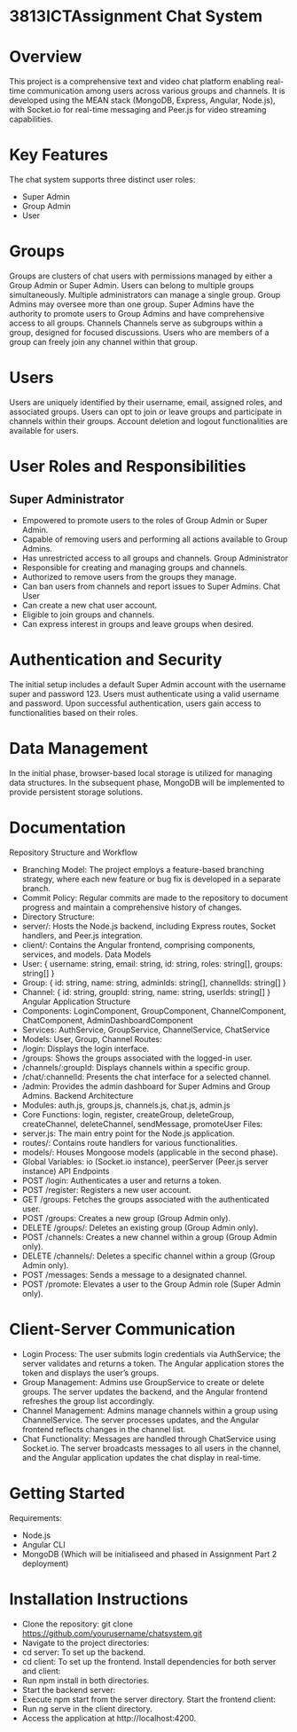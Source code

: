 # 3813ICTAssignment Chat System
# Overview

This project is a comprehensive text and video chat platform enabling real-time communication among users across various groups and channels. It is developed using the MEAN stack (MongoDB, Express, Angular, Node.js), with Socket.io for real-time messaging and Peer.js for video streaming capabilities.

# Key Features
The chat system supports three distinct user roles:
- Super Admin
- Group Admin
- User

# Groups
Groups are clusters of chat users with permissions managed by either a Group Admin or Super Admin.
Users can belong to multiple groups simultaneously.
Multiple administrators can manage a single group.
Group Admins may oversee more than one group.
Super Admins have the authority to promote users to Group Admins and have comprehensive access to all groups.
Channels
Channels serve as subgroups within a group, designed for focused discussions.
Users who are members of a group can freely join any channel within that group.
# Users
Users are uniquely identified by their username, email, assigned roles, and associated groups.
Users can opt to join or leave groups and participate in channels within their groups.
Account deletion and logout functionalities are available for users.
# User Roles and Responsibilities
## Super Administrator
- Empowered to promote users to the roles of Group Admin or Super Admin.
- Capable of removing users and performing all actions available to Group Admins.
- Has unrestricted access to all groups and channels.
Group Administrator
- Responsible for creating and managing groups and channels.
- Authorized to remove users from the groups they manage.
- Can ban users from channels and report issues to Super Admins.
Chat User
- Can create a new chat user account.
- Eligible to join groups and channels.
- Can express interest in groups and leave groups when desired.
# Authentication and Security
The initial setup includes a default Super Admin account with the username super and password 123.
Users must authenticate using a valid username and password.
Upon successful authentication, users gain access to functionalities based on their roles.
# Data Management
In the initial phase, browser-based local storage is utilized for managing data structures.
In the subsequent phase, MongoDB will be implemented to provide persistent storage solutions.
# Documentation
Repository Structure and Workflow
- Branching Model: The project employs a feature-based branching strategy, where each new feature or bug fix is developed in a separate branch.
- Commit Policy: Regular commits are made to the repository to document progress and maintain a comprehensive history of changes.
- Directory Structure:
- server/: Hosts the Node.js backend, including Express routes, Socket handlers, and Peer.js integration.
- client/: Contains the Angular frontend, comprising components, services, and models.
Data Models
- User: { username: string, email: string, id: string, roles: string[], groups: string[] }
- Group: { id: string, name: string, adminIds: string[], channelIds: string[] }
- Channel: { id: string, groupId: string, name: string, userIds: string[] }
Angular Application Structure
- Components: LoginComponent, GroupComponent, ChannelComponent, ChatComponent, AdminDashboardComponent
- Services: AuthService, GroupService, ChannelService, ChatService
- Models: User, Group, Channel
Routes:
- /login: Displays the login interface.
- /groups: Shows the groups associated with the logged-in user.
- /channels/:groupId: Displays channels within a specific group.
- /chat/:channelId: Presents the chat interface for a selected channel.
- /admin: Provides the admin dashboard for Super Admins and Group Admins.
Backend Architecture
- Modules: auth.js, groups.js, channels.js, chat.js, admin.js
- Core Functions: login, register, createGroup, deleteGroup, createChannel, deleteChannel, sendMessage, promoteUser
Files:
- server.js: The main entry point for the Node.js application.
- routes/: Contains route handlers for various functionalities.
- models/: Houses Mongoose models (applicable in the second phase).
- Global Variables: io (Socket.io instance), peerServer (Peer.js server instance)
API Endpoints
- POST /login: Authenticates a user and returns a token.
- POST /register: Registers a new user account.
- GET /groups: Fetches the groups associated with the authenticated user.
- POST /groups: Creates a new group (Group Admin only).
- DELETE /groups/: Deletes an existing group (Group Admin only).
- POST /channels: Creates a new channel within a group (Group Admin only).
- DELETE /channels/: Deletes a specific channel within a group (Group Admin only).
- POST /messages: Sends a message to a designated channel.
- POST /promote: Elevates a user to the Group Admin role (Super Admin only).
# Client-Server Communication
- Login Process: The user submits login credentials via AuthService; the server validates and returns a token. The Angular application stores the token and displays the user’s groups.
- Group Management: Admins use GroupService to create or delete groups. The server updates the backend, and the Angular frontend refreshes the group list accordingly.
- Channel Management: Admins manage channels within a group using ChannelService. The server processes updates, and the Angular frontend reflects changes in the channel list.
- Chat Functionality: Messages are handled through ChatService using Socket.io. The server broadcasts messages to all users in the channel, and the Angular application updates the chat display in real-time.
# Getting Started
Requirements:
- Node.js
- Angular CLI
- MongoDB (Which will be initialiseed and phased in Assignment Part 2 deployment)
# Installation Instructions
- Clone the repository: git clone https://github.com/yourusername/chatsystem.git
- Navigate to the project directories:
- cd server: To set up the backend.
- cd client: To set up the frontend.
Install dependencies for both server and client:
- Run npm install in both directories.
- Start the backend server:
- Execute npm start from the server directory.
Start the frontend client:
- Run ng serve in the client directory.
- Access the application at http://localhost:4200.







